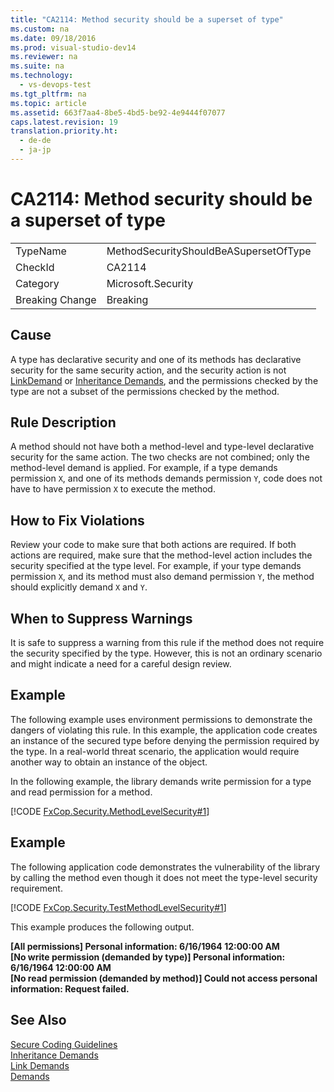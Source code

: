 ```yaml
---
title: "CA2114: Method security should be a superset of type"
ms.custom: na
ms.date: 09/18/2016
ms.prod: visual-studio-dev14
ms.reviewer: na
ms.suite: na
ms.technology: 
  - vs-devops-test
ms.tgt_pltfrm: na
ms.topic: article
ms.assetid: 663f7aa4-8be5-4bd5-be92-4e9444f07077
caps.latest.revision: 19
translation.priority.ht: 
  - de-de
  - ja-jp
---
```

# CA2114: Method security should be a superset of type
|||  
|-|-|  
|TypeName|MethodSecurityShouldBeASupersetOfType|  
|CheckId|CA2114|  
|Category|Microsoft.Security|  
|Breaking Change|Breaking|  
  
## Cause  
 A type has declarative security and one of its methods has declarative security for the same security action, and the security action is not [LinkDemand](assetId:///a33fd5f9-2de9-4653-a4f0-d9df25082c4d) or [Inheritance Demands](assetId:///28b9adbb-8f08-4f10-b856-dbf59eb932d9), and the permissions checked by the type are not a subset of the permissions checked by the method.  
  
## Rule Description  
 A method should not have both a method-level and type-level declarative security for the same action. The two checks are not combined; only the method-level demand is applied. For example, if a type demands permission `X`, and one of its methods demands permission `Y`, code does not have to have permission `X` to execute the method.  
  
## How to Fix Violations  
 Review your code to make sure that both actions are required. If both actions are required, make sure that the method-level action includes the security specified at the type level. For example, if your type demands permission `X`, and its method must also demand permission `Y`, the method should explicitly demand `X` and `Y`.  
  
## When to Suppress Warnings  
 It is safe to suppress a warning from this rule if the method does not require the security specified by the type. However, this is not an ordinary scenario and might indicate a need for a careful design review.  
  
## Example  
 The following example uses environment permissions to demonstrate the dangers of violating this rule. In this example, the application code creates an instance of the secured type before denying the permission required by the type. In a real-world threat scenario, the application would require another way to obtain an instance of the object.  
  
 In the following example, the library demands write permission for a type and read permission for a method.  
  
 [!CODE [FxCop.Security.MethodLevelSecurity#1](../CodeSnippet/VS_Snippets_CodeAnalysis/FxCop.Security.MethodLevelSecurity#1)]  
  
## Example  
 The following application code demonstrates the vulnerability of the library by calling the method even though it does not meet the type-level security requirement.  
  
 [!CODE [FxCop.Security.TestMethodLevelSecurity#1](../CodeSnippet/VS_Snippets_CodeAnalysis/FxCop.Security.TestMethodLevelSecurity#1)]  
  
 This example produces the following output.  
  
 **[All permissions] Personal information: 6/16/1964 12:00:00 AM**  
**[No write permission (demanded by type)] Personal information: 6/16/1964 12:00:00 AM**  
**[No read permission (demanded by method)] Could not access personal information: Request failed.**   
## See Also  
 [Secure Coding Guidelines](assetId:///4f882d94-262b-4494-b0a6-ba9ba1f5f177)   
 [Inheritance Demands](assetId:///28b9adbb-8f08-4f10-b856-dbf59eb932d9)   
 [Link Demands](assetId:///a33fd5f9-2de9-4653-a4f0-d9df25082c4d)   
 [Demands](assetId:///8c37635d-e2c1-4b64-a258-61d9e87405e6)
